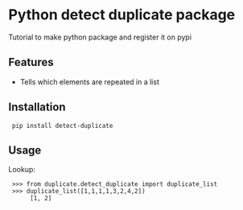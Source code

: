 Python detect duplicate package
==========================

Tutorial to make python package and register it on pypi


Features
--------
* Tells which elements are repeated in a list


Installation
-------------
     pip install detect-duplicate

Usage
-----

Lookup:

     >>> from duplicate.detect_duplicate import duplicate_list
     >>> duplicate_list([1,1,1,1,3,2,4,2])
          [1, 2]


